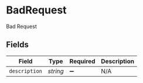 # BadRequest

Bad Request


## Fields

| Field              | Type               | Required           | Description        |
| ------------------ | ------------------ | ------------------ | ------------------ |
| `description`      | *string*           | :heavy_minus_sign: | N/A                |